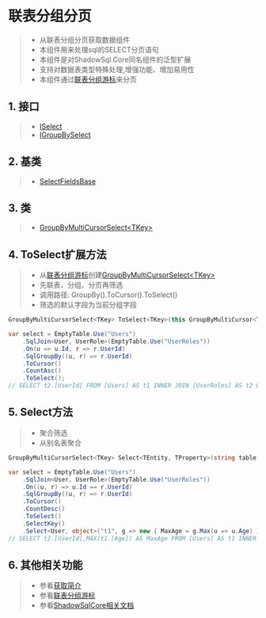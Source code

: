 # 联表分组分页
>* 从联表分组分页获取数据组件
>* 本组件用来处理sql的SELECT分页语句
>* 本组件是对ShadowSql.Core同名组件的泛型扩展
>* 支持对数据表类型特殊处理,增强功能、增加易用性
>* 本组件通过[联表分组游标](../cursor/groupbyjoin.md)来分页

## 1. 接口
>* [ISelect](xref:ShadowSql.Select.ISelect)
>* [IGroupBySelect](xref:ShadowSql.Expressions.Select.IGroupBySelect)

## 2. 基类
>* [SelectFieldsBase](xref:ShadowSql.SelectFields.SelectFieldsBase)

## 3. 类
>* [GroupByMultiCursorSelect\<TKey\>](xref:ShadowSql.Expressions.CursorSelect.GroupByMultiCursorSelect%601)

## 4. ToSelect扩展方法
>* 从[联表分组游标](../cursor/groupbyjoin.md)创建[GroupByMultiCursorSelect\<TKey\>](xref:ShadowSql.Expressions.CursorSelect.GroupByMultiCursorSelect%601)
>* 先联表、分组、分页再筛选
>* 调用路径: GroupBy().ToCursor().ToSelect()
>* 筛选的默认字段为当前分组字段
```csharp
GroupByMultiCursorSelect<TKey> ToSelect<TKey>(this GroupByMultiCursor<TKey> cursor);
```
```csharp
var select = EmptyTable.Use("Users")
    .SqlJoin<User, UserRole>(EmptyTable.Use("UserRoles"))
    .On(u => u.Id, r => r.UserId)
    .SqlGroupBy((u, r) => r.UserId)
    .ToCursor()
    .CountAsc()
    .ToSelect();
// SELECT t2.[UserId] FROM [Users] AS t1 INNER JOIN [UserRoles] AS t2 ON t1.[Id]=t2.[UserId] GROUP BY t2.[UserId] ORDER BY COUNT(*)
```

## 5. Select方法
>* 聚合筛选
>* 从别名表聚合
~~~csharp
GroupByMultiCursorSelect<TKey> Select<TEntity, TProperty>(string table, Expression<Func<IGrouping<TKey, TEntity>, TProperty>> select);
~~~
~~~csharp
var select = EmptyTable.Use("Users")
    .SqlJoin<User, UserRole>(EmptyTable.Use("UserRoles"))
    .On((u, r) => u.Id == r.UserId)
    .SqlGroupBy((u, r) => r.UserId)
    .ToCursor()
    .CountDesc()
    .ToSelect()
    .SelectKey()
    .Select<User, object>("t1", g => new { MaxAge = g.Max(u => u.Age) });
// SELECT t2.[UserId],MAX(t1.[Age]) AS MaxAge FROM [Users] AS t1 INNER JOIN [UserRoles] AS t2 ON t1.[Id]=t2.[UserId] GROUP BY t2.[UserId] ORDER BY COUNT(*) DESC
~~~

## 6. 其他相关功能
>* 参看[获取简介](./index.md)
>* 参看[联表分组游标](../cursor/groupbyjoin.md)
>* 参看[ShadowSqlCore相关文档](../../shadowcore/select/index.md)